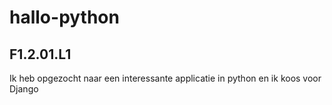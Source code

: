 # hallo-python
## F1.2.01.L1
Ik heb opgezocht naar een interessante applicatie in python en ik koos voor Django